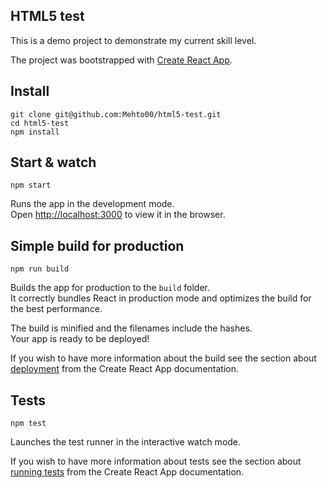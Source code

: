 ## HTML5 test

This is a demo project to demonstrate my current skill level.

The project was bootstrapped with [Create React App](https://github.com/facebook/create-react-app).

## Install

    git clone git@github.com:Mehto00/html5-test.git
    cd html5-test
    npm install

## Start & watch

    npm start

Runs the app in the development mode.<br>
Open [http://localhost:3000](http://localhost:3000) to view it in the browser.

## Simple build for production

    npm run build

Builds the app for production to the `build` folder.<br>
It correctly bundles React in production mode and optimizes the build for the best performance.

The build is minified and the filenames include the hashes.<br>
Your app is ready to be deployed!

If you wish to have more information about the build see the section about [deployment](https://facebook.github.io/create-react-app/docs/deployment) from the Create React App documentation.

## Tests 

    npm test

Launches the test runner in the interactive watch mode.

If you wish to have more information about tests see the section about [running tests](https://facebook.github.io/create-react-app/docs/running-tests) from the Create React App documentation.
